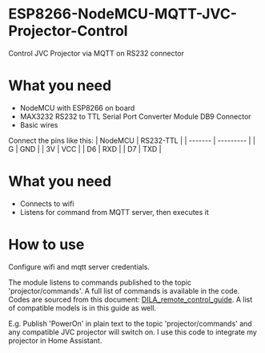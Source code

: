 # ESP8266-NodeMCU-MQTT-JVC-Projector-Control
Control JVC Projector via MQTT on RS232 connector
# What you need
- NodeMCU with ESP8266 on board
- MAX3232 RS232 to TTL Serial Port Converter Module DB9 Connector
- Basic wires

Connect the pins like this:
| NodeMCU | RS232-TTL |
| ------- | --------- |
| G | GND |
| 3V | VCC |
| D6 | RXD |
| D7 | TXD |
# What you need
- Connects to wifi
- Listens for command from MQTT server, then executes it
# How to use
Configure wifi and mqtt server credentials.

The module listens to commands published to the topic 'projector/commands'. A full list of commands is available in the code. Codes are sourced from this document: [DILA_remote_control_guide](https://support.jvc.com/consumer/support/documents/DILAremoteControlGuide.pdf). A list of compatible models is in this guide as well.

E.g. Publish 'PowerOn' in plain text to the topic 'projector/commands' and any compatible JVC projector will switch on. I use this code to integrate my projector in Home Assistant.
